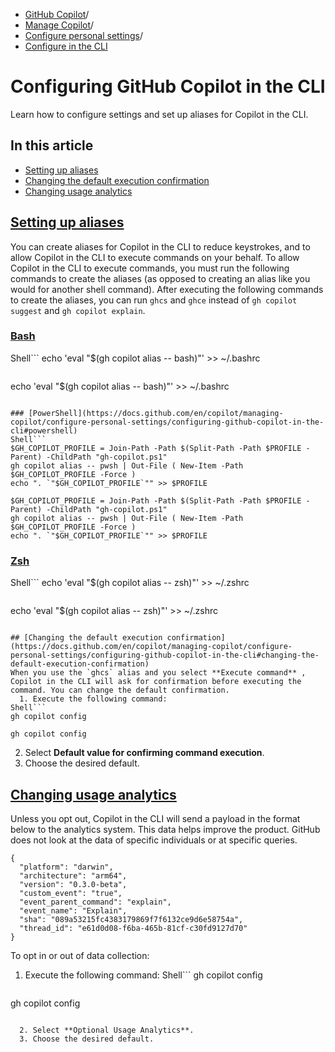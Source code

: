   * [GitHub Copilot](https://docs.github.com/en/copilot "GitHub Copilot")/
  * [Manage Copilot](https://docs.github.com/en/copilot/managing-copilot "Manage Copilot")/
  * [Configure personal settings](https://docs.github.com/en/copilot/managing-copilot/configure-personal-settings "Configure personal settings")/
  * [Configure in the CLI](https://docs.github.com/en/copilot/managing-copilot/configure-personal-settings/configuring-github-copilot-in-the-cli "Configure in the CLI")


# Configuring GitHub Copilot in the CLI
Learn how to configure settings and set up aliases for Copilot in the CLI.
## In this article
  * [Setting up aliases](https://docs.github.com/en/copilot/managing-copilot/configure-personal-settings/configuring-github-copilot-in-the-cli#setting-up-aliases)
  * [Changing the default execution confirmation](https://docs.github.com/en/copilot/managing-copilot/configure-personal-settings/configuring-github-copilot-in-the-cli#changing-the-default-execution-confirmation)
  * [Changing usage analytics](https://docs.github.com/en/copilot/managing-copilot/configure-personal-settings/configuring-github-copilot-in-the-cli#changing-usage-analytics)


## [Setting up aliases](https://docs.github.com/en/copilot/managing-copilot/configure-personal-settings/configuring-github-copilot-in-the-cli#setting-up-aliases)
You can create aliases for Copilot in the CLI to reduce keystrokes, and to allow Copilot in the CLI to execute commands on your behalf.
To allow Copilot in the CLI to execute commands, you must run the following commands to create the aliases (as opposed to creating an alias like you would for another shell command).
After executing the following commands to create the aliases, you can run `ghcs` and `ghce` instead of `gh copilot suggest` and `gh copilot explain`.
### [Bash](https://docs.github.com/en/copilot/managing-copilot/configure-personal-settings/configuring-github-copilot-in-the-cli#bash)
Shell```
echo 'eval "$(gh copilot alias -- bash)"' >> ~/.bashrc

```
```
echo 'eval "$(gh copilot alias -- bash)"' >> ~/.bashrc

```

### [PowerShell](https://docs.github.com/en/copilot/managing-copilot/configure-personal-settings/configuring-github-copilot-in-the-cli#powershell)
Shell```
$GH_COPILOT_PROFILE = Join-Path -Path $(Split-Path -Path $PROFILE -Parent) -ChildPath "gh-copilot.ps1"
gh copilot alias -- pwsh | Out-File ( New-Item -Path $GH_COPILOT_PROFILE -Force )
echo ". `"$GH_COPILOT_PROFILE`"" >> $PROFILE

```
```
$GH_COPILOT_PROFILE = Join-Path -Path $(Split-Path -Path $PROFILE -Parent) -ChildPath "gh-copilot.ps1"
gh copilot alias -- pwsh | Out-File ( New-Item -Path $GH_COPILOT_PROFILE -Force )
echo ". `"$GH_COPILOT_PROFILE`"" >> $PROFILE

```

### [Zsh](https://docs.github.com/en/copilot/managing-copilot/configure-personal-settings/configuring-github-copilot-in-the-cli#zsh)
Shell```
echo 'eval "$(gh copilot alias -- zsh)"' >> ~/.zshrc

```
```
echo 'eval "$(gh copilot alias -- zsh)"' >> ~/.zshrc

```

## [Changing the default execution confirmation](https://docs.github.com/en/copilot/managing-copilot/configure-personal-settings/configuring-github-copilot-in-the-cli#changing-the-default-execution-confirmation)
When you use the `ghcs` alias and you select **Execute command** , Copilot in the CLI will ask for confirmation before executing the command. You can change the default confirmation.
  1. Execute the following command:
Shell```
gh copilot config

```
```
gh copilot config

```

  2. Select **Default value for confirming command execution**.
  3. Choose the desired default.


## [Changing usage analytics](https://docs.github.com/en/copilot/managing-copilot/configure-personal-settings/configuring-github-copilot-in-the-cli#changing-usage-analytics)
Unless you opt out, Copilot in the CLI will send a payload in the format below to the analytics system. This data helps improve the product. GitHub does not look at the data of specific individuals or at specific queries.
```
{
  "platform": "darwin",
  "architecture": "arm64",
  "version": "0.3.0-beta",
  "custom_event": "true",
  "event_parent_command": "explain",
  "event_name": "Explain",
  "sha": "089a53215fc4383179869f7f6132ce9d6e58754a",
  "thread_id": "e61d0d08-f6ba-465b-81cf-c30fd9127d70"
}

```

To opt in or out of data collection:
  1. Execute the following command:
Shell```
gh copilot config

```
```
gh copilot config

```

  2. Select **Optional Usage Analytics**.
  3. Choose the desired default.


